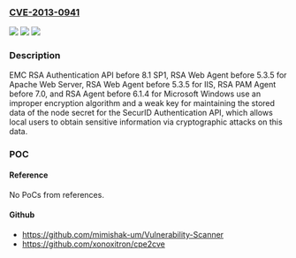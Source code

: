 ### [CVE-2013-0941](https://cve.mitre.org/cgi-bin/cvename.cgi?name=CVE-2013-0941)
![](https://img.shields.io/static/v1?label=Product&message=n%2Fa&color=blue)
![](https://img.shields.io/static/v1?label=Version&message=n%2Fa&color=blue)
![](https://img.shields.io/static/v1?label=Vulnerability&message=n%2Fa&color=brighgreen)

### Description

EMC RSA Authentication API before 8.1 SP1, RSA Web Agent before 5.3.5 for Apache Web Server, RSA Web Agent before 5.3.5 for IIS, RSA PAM Agent before 7.0, and RSA Agent before 6.1.4 for Microsoft Windows use an improper encryption algorithm and a weak key for maintaining the stored data of the node secret for the SecurID Authentication API, which allows local users to obtain sensitive information via cryptographic attacks on this data.

### POC

#### Reference
No PoCs from references.

#### Github
- https://github.com/mimishak-um/Vulnerability-Scanner
- https://github.com/xonoxitron/cpe2cve

